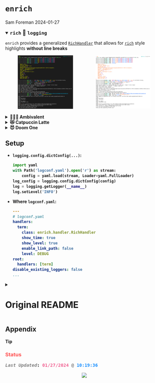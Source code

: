 # `enrich`
Sam Foreman
2024-01-27

<details open>
<summary>
<b style="font-size:1.25em;"><code>rich</code> 🤝
<code>logging</code></b>
</summary>

`enrich` provides a generalized
[`RichHandler`](https://github.com/saforem2/enrich/blob/main/src/enrich/handler.py#L28)
that allows for [`rich`](https://github.com/Textualize/rich) style
highlights **without line breaks**

<!-- ::: {layout="[[35, -5, 35]]" layout-valign="bottom" style="display: flex; text-align:center; align-items: flex-end;"} -->

<div style="text-align:center;" align="center">
  
<img src="https://github.com/saforem2/enrich/blob/main/assets/dark.png?raw=true" width="35%" /> $\hspace{50pt}$ <img src="https://github.com/saforem2/enrich/blob/main/assets/light.png?raw=true" width="35%" />

</div>

<!--
<div class="columns" style="display:flex;">

<div class="column" width="35%">

<img
src="https://github.com/saforem2/enrich/blob/main/assets/dark.png?raw=true" width="35%" />

</div>

<div class="column" width="35%">
  
<img
src="https://github.com/saforem2/enrich/blob/main/assets/light.png?raw=true" width="35%" />

</div>

</div>
-->

<details>
<summary>
<b>🤷🏻‍♂️ Ambivalent<b>
</summary>

<img
src="https://github.com/saforem2/enrich/blob/main/assets/logs/amvbivalent.png"
class="stretch" alt="ambivalent" />

<img
src="https://github.com/saforem2/enrich/blob/main/assets/logs/ambivalent-transparent.png"
class="stretch" alt="ambivalent-transparent" />

</details>
<details>
<summary>
<b>😻 Catpuccin Latte<b>
</summary>

<img
src="https://github.com/saforem2/enrich/blob/main/assets/logs/catpuccin-latte.png"
class="stretch" alt="catpuccin-latte" /> <img
src="https://github.com/saforem2/enrich/blob/main/assets/logs/catpuccin-latte-transparent.png"
class="stretch" alt="catpuccin-latte-transparent" />

</details>
<details>
<summary>
<b>😈 Doom One<b>
</summary>

<img
src="https://github.com/saforem2/enrich/blob/main/assets/logs/doom-one.png"
class="stretch" alt="doom-one" /> <img
src="https://github.com/saforem2/enrich/blob/main/assets/logs/doom-one-transparent.png"
class="stretch" alt="doom-one-transparent" />

</details>
</details>

## Setup

- `logging.config.dictConfig(...)`:

  ``` python
  import yaml
  with Path('logconf.yaml').open('r') as stream:
      config = yaml.load(stream, Loader=yaml.FullLoader)
  log_config = logging.config.dictConfig(config)
  log = logging.getLogger(__name__)
  log.setLevel('INFO')
  ```

- Where `logconf.yaml`:

  ``` yaml
  ---
  # logconf.yaml
  handlers:
    term:
      class: enrich.handler.RichHandler
      show_time: true
      show_level: true
      enable_link_path: false
      level: DEBUG
  root:
    handlers: [term]
  disable_existing_loggers: false
  ...
  ```

<details closed>
<summary>
<h1>
Original README
</h1>
</summary>

## Original `README`

## Console with redirect support

Our Console class adds one additional option to rich.Console in order to
redirect `sys.stdout` and `sys.stderr` streams using a FileProxy.

``` python
from enrich.console import Console
import sys

console = Console(
    redirect=True,  # <-- not supported by rich.console.Console
    record=True)
sys.write("foo")

# this assert would have passed without redirect=True
assert console.export_text() == "foo"
```

## Console with implicit soft wrapping

If you want to produce fluid terminal output, one where the client
terminal decides where to wrap the text instead of the application, you
can now tell the Console constructor the soft_wrap preference.

``` python
from enrich.console import Console
import sys

console = Console(soft_wrap=True)
console.print(...)  # no longer need to pass soft_wrap to each print
```

## Console.print can also deal with ANSI escapes

Extends Rich Console to detect if original text already had ANSI escapes
and decodes it before processing it. This solves the case where printing
output captured from other processes that contained ANSI escapes would
brake.
[upstream-404](https://github.com/willmcgugan/rich/discussions/404)

## Soft-wrapping logger

Rich logger assumes that you always have a fixed width console and it
does wrap logged output according to it. Our alternative logger does
exactly the opposite: it ignores the columns of the current console and
prints output using a Console with soft wrapping enabled.

The result are logged lines that can be displayed on any terminal or web
page as they will allow the client to decide when to perform the
wrapping.

``` python
import logging
from enrich.logging import RichHandler

FORMAT = "%(message)s"
logging.basicConfig(
    level="NOTSET", format=FORMAT, datefmt="[%X]", handlers=[RichHandler()]
)

log = logging.getLogger("rich")
log.info("Text that we do not want pre-wrapped by logger: %s", 100 * "x")
```

</details>

## <span class="pink-text"></span> Appendix

> [!TIP]
>
> ### <span style="color: #FF5252;"><span class="quarto-shortcode__" data-is-shortcode="1" data-raw="{{&lt; iconify material-symbols ecg-heart &gt;}}"><span class="quarto-shortcode__-param" data-is-shortcode="1" data-value="iconify" data-raw="iconify"></span> <span class="quarto-shortcode__-param" data-is-shortcode="1" data-value="material-symbols" data-raw="material-symbols"></span> <span class="quarto-shortcode__-param" data-is-shortcode="1" data-value="ecg-heart" data-raw="ecg-heart"></span></span> Status</span>
>
> <pre style="white-space:pre;overflow-x:auto;line-height:normal;font-family:Menlo,'DejaVu Sans Mono',consolas,'Courier New',monospace"><span style="color: #7f7f7f; text-decoration-color: #7f7f7f; font-style: italic">Last Updated</span>: <span style="color: #f06292; text-decoration-color: #f06292; font-weight: bold">01</span><span style="color: #f06292; text-decoration-color: #f06292">/</span><span style="color: #f06292; text-decoration-color: #f06292; font-weight: bold">27</span><span style="color: #f06292; text-decoration-color: #f06292">/</span><span style="color: #f06292; text-decoration-color: #f06292; font-weight: bold">2024</span> <span style="color: #7f7f7f; text-decoration-color: #7f7f7f">@</span> <span style="color: #1a8fff; text-decoration-color: #1a8fff; font-weight: bold">10:19:36</span>
> </pre>
> <!-- [[![](https://hits.seeyoufarm.com/api/count/incr/badge.svg?url=https%3A%2F%2Fsaforem2.github.io&count_bg=%2300CCFF&title_bg=%23303030&icon=&icon_color=%23E7E7E7&title=hits&edge_flat=false)](https://hits.seeyoufarm.com)]{style="text-align:center;"} -->
> <p align="center">
> <a href="https://hits.seeyoufarm.com"><img align="center" src="https://hits.seeyoufarm.com/api/count/incr/badge.svg?url=https%3A%2F%2Fsamforeman.me&count_bg=%2300CCFF&title_bg=%23303030&icon=&icon_color=%23E7E7E7&title=hits&edge_flat=false"/></a>
> </p>
